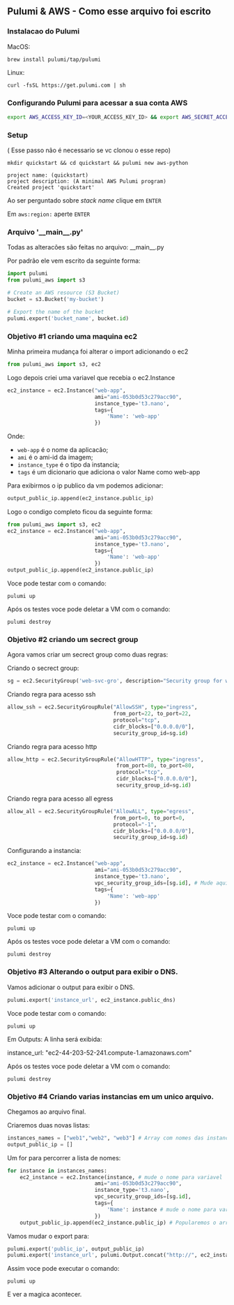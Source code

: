 ## Pulumi & AWS - Como esse arquivo foi escrito

### Instalacao do Pulumi

MacOS: 
```
brew install pulumi/tap/pulumi
```

Linux:
```
curl -fsSL https://get.pulumi.com | sh
```

### Configurando Pulumi para acessar a sua conta AWS

```bash
export AWS_ACCESS_KEY_ID=<YOUR_ACCESS_KEY_ID> && export AWS_SECRET_ACCESS_KEY=<YOUR_SECRET_ACCESS_KEY>
```

### Setup 

( Esse passo não é necessario se vc clonou o esse repo)

```
mkdir quickstart && cd quickstart && pulumi new aws-python
```

```
project name: (quickstart)
project description: (A minimal AWS Pulumi program)
Created project 'quickstart'
```

Ao ser perguntado sobre *stack name* clique em `ENTER`

Em `aws:region:` aperte  `ENTER` 

### Arquivo '\_\_main__.py'

Todas as alteracões são feitas no arquivo: \_\_main__.py 

Por padrão ele vem escrito da seguinte forma:

```python
import pulumi
from pulumi_aws import s3

# Create an AWS resource (S3 Bucket)
bucket = s3.Bucket('my-bucket')

# Export the name of the bucket
pulumi.export('bucket_name', bucket.id)
```

### Objetivo #1 criando uma maquina ec2

Minha primeira mudança foi alterar o import adicionando o ec2 

```python
from pulumi_aws import s3, ec2
```
Logo depois criei uma variavel que recebia o ec2.Instance 

```python
ec2_instance = ec2.Instance("web-app",
                            ami="ami-053b0d53c279acc90",
                            instance_type='t3.nano',
                            tags={
                                'Name': 'web-app'
                            })
```

Onde: 
- `web-app` é o nome da aplicacão;
- `ami` é o ami-id da imagem;
- `instance_type` é o tipo da instancia;
- `tags` é um dicionario que adiciona o valor Name como web-app

Para exibirmos o ip publico da vm podemos adicionar:

```python
output_public_ip.append(ec2_instance.public_ip)
```

Logo o condigo completo ficou da seguinte forma:

```python
from pulumi_aws import s3, ec2
ec2_instance = ec2.Instance("web-app",
                            ami="ami-053b0d53c279acc90",
                            instance_type='t3.nano',
                            tags={
                                'Name': 'web-app'
                            })
output_public_ip.append(ec2_instance.public_ip)
```
Voce pode testar com o comando:
```shell
pulumi up
```

Após os testes voce pode deletar a VM com o comando:
```shell
pulumi destroy 
```

### Objetivo #2 criando um secrect group

Agora vamos criar um secrect group como duas regras:

Criando o secrect group:

```python
sg = ec2.SecurityGroup('web-svc-gro', description="Security group for web service")
```

Criando regra para acesso ssh
```python
allow_ssh = ec2.SecurityGroupRule("AllowSSH", type="ingress", 
                                  from_port=22, to_port=22, 
                                  protocol="tcp", 
                                  cidr_blocks=["0.0.0.0/0"], 
                                  security_group_id=sg.id)
```

Criando regra para acesso http
```python
allow_http = ec2.SecurityGroupRule("AllowHTTP", type="ingress",
                                   from_port=80, to_port=80,
                                   protocol="tcp",
                                   cidr_blocks=["0.0.0.0/0"], 
                                   security_group_id=sg.id)
```

Criando regra para acesso all egress
```python
allow_all = ec2.SecurityGroupRule("AllowALL", type="egress",
                                  from_port=0, to_port=0,
                                  protocol="-1",
                                  cidr_blocks=["0.0.0.0/0"],
                                  security_group_id=sg.id)
```
Configurando a instancia:

```python
ec2_instance = ec2.Instance("web-app",
                            ami="ami-053b0d53c279acc90",
                            instance_type='t3.nano',
                            vpc_security_group_ids=[sg.id], # Mude aqui
                            tags={
                                'Name': 'web-app'
                            })
```
Voce pode testar com o comando:
```shell
pulumi up
```

Após os testes voce pode deletar a VM com o comando:
```shell
pulumi destroy 
```
### Objetivo #3 Alterando o output para exibir o DNS.

Vamos adicionar o output para exibir o DNS.

```python
pulumi.export('instance_url', ec2_instance.public_dns)
```

Voce pode testar com o comando:
```shell
pulumi up
```

Em Outputs:
A linha será exibida:

instance_url: "ec2-44-203-52-241.compute-1.amazonaws.com"

Após os testes voce pode deletar a VM com o comando:
```shell
pulumi destroy 
```

### Objetivo #4 Criando varias instancias em um unico arquivo.

Chegamos ao arquivo final.

Criaremos duas novas listas:
```python
instances_names = ["web1","web2", "web3"] # Array com nomes das instancias
output_public_ip = []
```

Um for para percorrer a lista de nomes:
```python
for instance in instances_names:
    ec2_instance = ec2.Instance(instance, # mude o nome para variavel
                            ami="ami-053b0d53c279acc90",
                            instance_type='t3.nano',
                            vpc_security_group_ids=[sg.id],
                            tags={
                                'Name': instance # mude o nome para variavel
                            })
    output_public_ip.append(ec2_instance.public_ip) # Popularemos o array com ip publico de cada instancia
```

Vamos mudar o export para:
```python
pulumi.export('public_ip', output_public_ip)
pulumi.export('instance_url', pulumi.Output.concat("http://", ec2_instance.public_dns ))
```

Assim voce pode executar o comando:
```shell
pulumi up
```

E ver a magica acontecer.